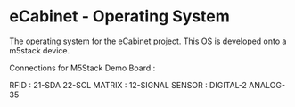 # eCabinet - Operating System
The operating system for the eCabinet project. This OS is developed onto a m5stack device.

Connections for M5Stack Demo Board :

RFID : 21-SDA 22-SCL
MATRIX : 12-SIGNAL
SENSOR : DIGITAL-2 ANALOG-35

